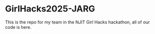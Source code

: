 # GirlHacks2025-JARG
This is the repo for my team in the NJIT Girl Hacks hackathon, all of our code is here.
